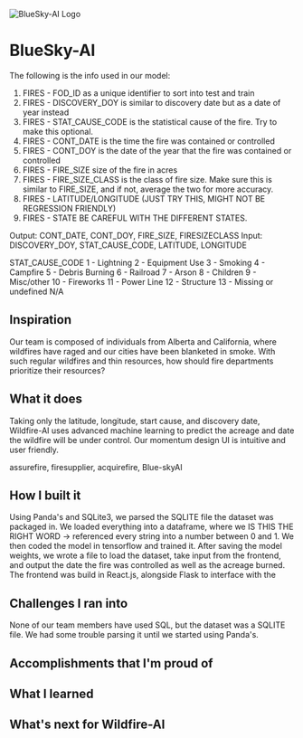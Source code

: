 ![BlueSky-AI Logo](https://media.discordapp.net/attachments/733836130277130263/734503177566552114/unknown.png)

# BlueSky-AI

The following is the info used in our model:
1. FIRES - FOD_ID as a unique identifier to sort into test and train
3. FIRES - DISCOVERY_DOY is similar to discovery date but as a date of year instead
5. FIRES - STAT_CAUSE_CODE is the statistical cause of the fire. Try to make this optional.
6. FIRES - CONT_DATE is the time the fire was contained or controlled
7. FIRES - CONT_DOY is the date of the year that the fire was contained or controlled
9. FIRES - FIRE_SIZE size of the fire in acres
10. FIRES - FIRE_SIZE_CLASS is the class of fire size. Make sure this is similar to FIRE_SIZE, and if not, average the two for more accuracy.
11. FIRES - LATITUDE/LONGITUDE (JUST TRY THIS, MIGHT NOT BE REGRESSION FRIENDLY)
12. FIRES - STATE BE CAREFUL WITH THE DIFFERENT STATES. 

Output: CONT_DATE, CONT_DOY, FIRE_SIZE, FIRESIZECLASS
Input: DISCOVERY_DOY, STAT_CAUSE_CODE, LATITUDE, LONGITUDE

STAT_CAUSE_CODE 
1 - Lightning
2 - Equipment Use
3 - Smoking
4 - Campfire
5 - Debris Burning
6 - Railroad
7 - Arson
8 - Children
9 - Misc/other
10 - Fireworks
11 - Power Line
12 - Structure
13 - Missing or undefined  N/A

## Inspiration
Our team is composed of individuals from Alberta and California, where wildfires have raged and our cities have been blanketed in smoke. With such regular wildfires and thin resources, how should fire departments prioritize their resources?

## What it does
Taking only the latitude, longitude, start cause, and discovery date, Wildfire-AI uses advanced machine learning to predict the acreage and date the wildfire will be under control. Our momentum design UI is intuitive and user friendly. 

assurefire, firesupplier, acquirefire, Blue-skyAI

## How I built it
Using Panda's and SQLite3, we parsed the SQLITE file the dataset was packaged in. We loaded everything into a dataframe, where we IS THIS THE RIGHT WORD -> referenced every string into a number between 0 and 1. We then coded the model in tensorflow and trained it. After saving the model weights, we wrote a file to load the dataset, take input from the frontend, and output the date the fire was controlled as well as the acreage burned. The frontend was build in React.js, alongside Flask to interface with the 

## Challenges I ran into
None of our team members have used SQL, but the dataset was a SQLITE file. We had some trouble parsing it until we started using Panda's. 

## Accomplishments that I'm proud of

## What I learned

## What's next for Wildfire-AI